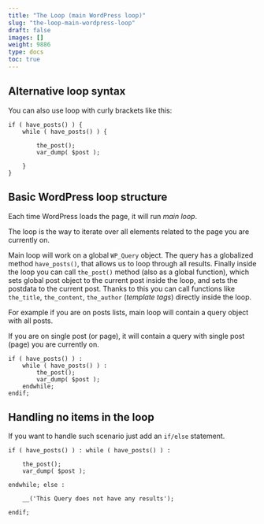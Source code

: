 ```yaml
---
title: "The Loop (main WordPress loop)"
slug: "the-loop-main-wordpress-loop"
draft: false
images: []
weight: 9886
type: docs
toc: true
---
```


## Alternative loop syntax
You can also use loop with curly brackets like this:

    if ( have_posts() ) {
        while ( have_posts() ) {

            the_post(); 
            var_dump( $post );
        
        }
    }

## Basic WordPress loop structure
Each time WordPress loads the page, it will run *main loop*.

The loop is the way to iterate over all elements related to the page you are currently on.

Main loop will work on a global `WP_Query` object. The query has a globalized method `have_posts()`, that allows us to loop through all results. Finally inside the loop you can call `the_post()` method (also as a global function), which sets global post object to the current post inside the loop, and sets the postdata to the current post. Thanks to this you can call functions like `the_title`, `the_content`, `the_author` (*template tags*) directly inside the loop.

For example if you are on posts lists, main loop will contain a query object with all posts.

If you are on single post (or page), it will contain a query with single post (page) you are currently on.

    if ( have_posts() ) : 
        while ( have_posts() ) :
            the_post();
            var_dump( $post );
        endwhile;
    endif;

## Handling no items in the loop
If you want to handle such scenario just add an `if/else` statement.

    if ( have_posts() ) : while ( have_posts() ) : 
    
        the_post(); 
        var_dump( $post );
    
    endwhile; else :
    
        __('This Query does not have any results');    
    
    endif;

